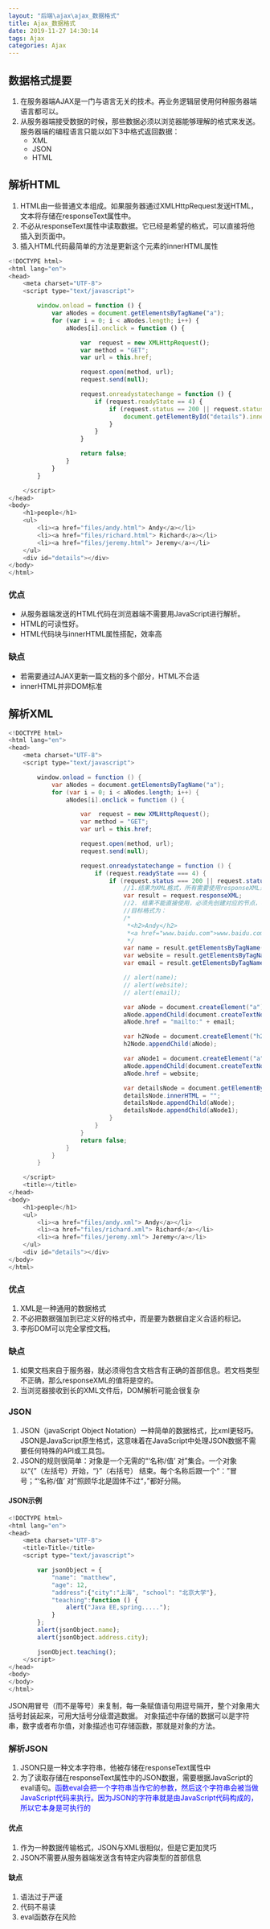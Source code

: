 ```yaml
---
layout: "后端\ajax\ajax_数据格式"
title: Ajax_数据格式
date: 2019-11-27 14:30:14
tags: Ajax
categories: Ajax
---
```


## 数据格式提要

1. 在服务器端AJAX是一门与语言无关的技术。再业务逻辑层使用何种服务器端语言都可以。
2. 从服务器端接受数据的时候，那些数据必须以浏览器能够理解的格式来发送。服务器端的编程语言只能以如下3中格式返回数据：
    - XML
    - JSON
    - HTML

## 解析HTML

1. HTML由一些普通文本组成。如果服务器通过XMLHttpRequest发送HTML，文本将存储在responseText属性中。
2. 不必从responseText属性中读取数据。它已经是希望的格式，可以直接将他插入到页面中。
3. 插入HTML代码最简单的方法是更新这个元素的innerHTML属性

```js
<!DOCTYPE html>
<html lang="en">
<head>
    <meta charset="UTF-8">
    <script type="text/javascript">

        window.onload = function () {
            var aNodes = document.getElementsByTagName("a");
            for (var i = 0; i < aNodes.length; i++) {
                aNodes[i].onclick = function () {

                    var  request = new XMLHttpRequest();
                    var method = "GET";
                    var url = this.href;

                    request.open(method, url);
                    request.send(null);

                    request.onreadystatechange = function () {
                        if (request.readyState == 4) {
                            if (request.status == 200 || request.status == 304) {
                                document.getElementById("details").innerHTML = request.responseText;
                            }
                        }
                    }

                    return false;
                }
            }
        }

    </script>
</head>
<body>
    <h1>people</h1>
    <ul>
        <li><a href="files/andy.html"> Andy</a></li>
        <li><a href="files/richard.html"> Richard</a></li>
        <li><a href="files/jeremy.html"> Jeremy</a></li>
    </ul>
    <div id="details"></div>
</body>
</html>
```

### 优点

- 从服务器端发送的HTML代码在浏览器端不需要用JavaScript进行解析。
- HTML的可读性好。
- HTML代码块与innerHTML属性搭配，效率高

### 缺点

- 若需要通过AJAX更新一篇文档的多个部分，HTML不合适
- innerHTML并非DOM标准

## 解析XML

```java
<!DOCTYPE html>
<html lang="en">
<head>
    <meta charset="UTF-8">
    <script type="text/javascript">

        window.onload = function () {
            var aNodes = document.getElementsByTagName("a");
            for (var i = 0; i < aNodes.length; i++) {
                aNodes[i].onclick = function () {

                    var  request = new XMLHttpRequest();
                    var method = "GET";
                    var url = this.href;

                    request.open(method, url);
                    request.send(null);

                    request.onreadystatechange = function () {
                        if (request.readyState === 4) {
                            if (request.status === 200 || request.status === 304) {
                                //1.结果为XML格式，所有需要使用responseXML来获取
                                var result = request.responseXML;
                                //2. 结果不能直接使用，必须先创建对应的节点，再把节点加入到#details中
                                //目标格式为：
                                /*
                                 *<h2>Andy</h2>
                                 *<a href="www.baidu.com">www.baidu.com</a>
                                 */
                                var name = result.getElementsByTagName("name")[0].firstChild.nodeValue;
                                var website = result.getElementsByTagName("website")[0].firstChild.nodeValue;
                                var email = result.getElementsByTagName("email")[0].firstChild.nodeValue;

                                // alert(name);
                                // alert(website);
                                // alert(email);

                                var aNode = document.createElement("a");
                                aNode.appendChild(document.createTextNode(name));
                                aNode.href = "mailto:" + email;

                                var h2Node = document.createElement("h2");
                                h2Node.appendChild(aNode);

                                var aNode1 = document.createElement("a");
                                aNode.appendChild(document.createTextNode(website));
                                aNode.href = website;

                                var detailsNode = document.getElementById("details");
                                detailsNode.innerHTML = "";
                                detailsNode.appendChild(aNode);
                                detailsNode.appendChild(aNode1);
                            }
                        }
                    }
                    return false;
                }
            }
        }

    </script>
    <title></title>
</head>
<body>
    <h1>people</h1>
    <ul>
        <li><a href="files/andy.xml"> Andy</a></li>
        <li><a href="files/richard.xml"> Richard</a></li>
        <li><a href="files/jeremy.xml"> Jeremy</a></li>
    </ul>
    <div id="details"></div>
</body>
</html>
```

### 优点

1. XML是一种通用的数据格式
2. 不必把数据强加到已定义好的格式中，而是要为数据自定义合适的标记。
3. 李彤DOM可以完全掌控文档。

### 缺点

1. 如果文档来自于服务器，就必须得包含文档含有正确的首部信息。若文档类型不正确，那么responseXML的值将是空的。
2. 当浏览器接收到长的XML文件后，DOM解析可能会很复杂

### JSON

1. JSON（javaScript Object Notation）一种简单的数据格式，比xml更轻巧。JSON是JavaScript原生格式，这意味着在JavaScript中处理JSON数据不需要任何特殊的API或工具包。
2. JSON的规则很简单：对象是一个无需的“‘名称/值’ 对”集合。一个对象以“{”（左括号）开始，“}”（右括号） 结束。每个名称后跟一个“：”冒号；“‘名称/值’ 对”照顾华北是固体不过“，”都好分隔。

#### JSON示例

```js
<!DOCTYPE html>
<html lang="en">
<head>
    <meta charset="UTF-8">
    <title>Title</title>
    <script type="text/javascript">

        var jsonObject = {
            "name": "matthew",
            "age": 12,
            "address":{"city":"上海", "school": "北京大学"},
            "teaching":function () {
                alert("Java EE,spring.....");
            }
        };
        alert(jsonObject.name);
        alert(jsonObject.address.city);

        jsonObject.teaching();
    </script>
</head>
<body>
</body>
</html>
```

JSON用冒号（而不是等号）来复制，每一条赋值语句用逗号隔开，整个对象用大括号封装起来，可用大括号分级潜逃数据。
对象描述中存储的数据可以是字符串，数字或者布尔值，对象描述也可存储函数，那就是对象的方法。

### 解析JSON

1. JSON只是一种文本字符串，他被存储在responseText属性中
2. 为了读取存储在responseText属性中的JSON数据，需要根据JavaScript的eval语句。<font color=blue>函数eval会把一个字符串当作它的参数，然后这个字符串会被当做JavaScript代码来执行。因为JSON的字符串就是由JavaScript代码构成的，所以它本身是可执行的</font>

#### 优点

1. 作为一种数据传输格式，JSON与XML很相似，但是它更加灵巧
2. JSON不需要从服务器端发送含有特定内容类型的首部信息

#### 缺点

1. 语法过于严谨
2. 代码不易读
3. eval函数存在风险
